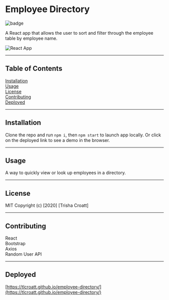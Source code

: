 # Employee Directory
    
![badge](https://img.shields.io/badge/license-MIT-green)

A React app that allows the user to sort and filter through the employee table by employee name.

![React App](https://user-images.githubusercontent.com/66500773/99913859-4436a000-2cb7-11eb-8791-03d31c5d6f93.gif)

---

## Table of Contents
[Installation](#installation)\
[Usage](#usage)\
[License](#license)\
[Contributing](#contributing)\
[Deployed](#deployed)

---

## Installation
Clone the repo and run ``` npm i ```, then ``` npm start ``` to launch app locally. Or click on the deployed link to see a demo in the browser.

---

## Usage
A way to quickly view or look up employees in a directory.

---

## License
MIT
Copyright (c) [2020] [Trisha Croatt]

---

## Contributing
React\
Bootstrap\
Axios\
Random User API

---

## Deployed
[https://tlcroatt.github.io/employee-directory/](https://tlcroatt.github.io/employee-directory/)
